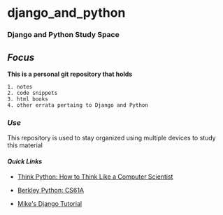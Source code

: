 # django_and_python
### **Django and Python Study Space**

##     _Focus_
**This is a personal git repository that holds**
    
    1. notes
    2. code snippets
    3. html books
    4. other errata pertaing to Django and Python

### _Use_
This repository is used to stay organized using multiple devices to study
this material

#### _Quick Links_

+ [Think Python: How to Think Like a Computer Scientist](http://greenteapress.com/thinkpython/html/index.html "Think Python")

+ [Berkley Python: CS61A](https://inst.eecs.berkeley.edu/~cs61a/su13/lab/lab00/lab00.php#6 "CS61A")

+ [Mike's Django Tutorial](https://www.mikesdjangotutorials.co.uk/ "Django Tutorial")
